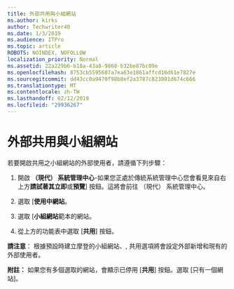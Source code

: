 ```yaml
---
title: 外部共用與小組網站
ms.author: kirks
author: Techwriter40
ms.date: 1/3/2019
ms.audience: ITPro
ms.topic: article
ROBOTS: NOINDEX, NOFOLLOW
localization_priority: Normal
ms.assetid: 22a229b6-b18a-43a8-9868-b32be87bc09e
ms.openlocfilehash: 8753cb5595607a7ea63e1861affcd16d61e7827e
ms.sourcegitcommit: dd43cc0a9470f98b8ef2a3787c823801d674c666
ms.translationtype: MT
ms.contentlocale: zh-TW
ms.lasthandoff: 02/12/2019
ms.locfileid: "29936267"
---
```

# <a name="external-sharing-with-a-team-site"></a>外部共用與小組網站

若要開啟共用之小組網站的外部使用者，請遵循下列步驟： 
  
1. 開啟 **（現代） 系統管理中心**-如果您正處於傳統系統管理中心您會看見來自右上方**請試著其立即**或**預覽**] 按鈕。這將會前往 （現代） 系統管理中心。 
  
2. 選取 [**使用中網站**。 
  
3. 選取 [**小組網站**範本的網站。 
  
4. 從上方的功能表中選取 [**共用**] 按鈕。 
  
 **請注意**： 根據預設時建立摩登的小組網站、, 共用選項將會設定外部新增和現有的外部使用者。 
  
 **附註：** 如果您有多個選取的網站，會顯示已停用 [**共用**] 按鈕。選取 [只有一個網站]。 
  

